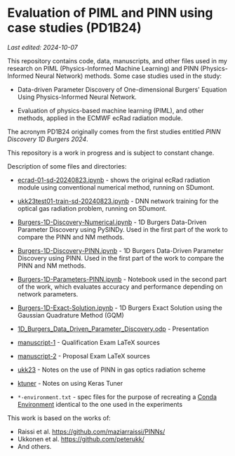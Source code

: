 # Evaluation of PIML and PINN using case studies (PD1B24)

*Last edited: 2024-10-07*

This repository contains code, data, manuscripts, and other files used in my research on PIML (Physics-Informed Machine Learning) and PINN (Physics-Informed Neural Network) methods. Some case studies used in the study:

- Data-driven Parameter Discovery of One-dimensional Burgers' Equation Using Physics-Informed Neural Network.

- Evaluation of physics-based machine learning (PIML), and other methods, applied in the ECMWF ecRad radiation module.

The acronym PD1B24 originally comes from the first studies entitled *PINN Discovery 1D Burgers 2024*.

This repository is a work in progress and is subject to constant change.

Description of some files and directories:

- [ecrad-01-sd-20240823.ipynb](ecrad-01-sd-20240823.ipynb) - shows the original ecRad radiation module using conventional numerical method, running on SDumont.

- [ukk23test01-train-sd-20240823.ipynb](ukk23test01-train-sd-20240823.ipynb) - DNN network training for the optical gas radiation problem, running on SDumont.

- [Burgers-1D-Discovery-Numerical.ipynb](Burgers-1D-Discovery-Numerical.ipynb) - 1D Burgers Data-Driven Parameter Discovery using PySINDy. Used in the first part of the work to compare the PINN and NM methods.

- [Burgers-1D-Discovery-PINN.ipynb](Burgers-1D-Discovery-PINN.ipynb) - 1D Burgers Data-Driven Parameter Discovery using PINN. Used in the first part of the work to compare the PINN and NM methods.

- [Burgers-1D-Parameters-PINN.ipynb](Burgers-1D-Parameters-PINN.ipynb) - Notebook used in the second part of the work, which evaluates accuracy and performance depending on network parameters.

- [Burgers-1D-Exact-Solution.ipynb](Burgers-1D-Exact-Solution.ipynb) - 1D Burgers Exact Solution using the Gaussian Quadrature Method (GQM)

- [1D_Burgers_Data_Driven_Parameter_Discovery.odp](1D_Burgers_Data_Driven_Parameter_Discovery.odp) - Presentation

- [manuscript-1](manuscript-1) - Qualification Exam LaTeX sources

- [manuscript-2](manuscript-2) - Proposal Exam LaTeX sources

- [ukk23](ukk23) - Notes on the use of PINN in gas optics radiation scheme

- [ktuner](ktuner) - Notes on using Keras Tuner

- `*-environment.txt` - spec files for the purpose of recreating a [Conda Environment](<https://conda.io/projects/conda/en/latest/user-guide/tasks/manage-environments.html>) identical to the one used in the experiments

This work is based on the works of:

- Raissi et al. <https://github.com/maziarraissi/PINNs/>
- Ukkonen et al. <https://github.com/peterukk/>
- And others.
